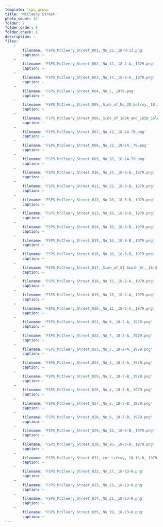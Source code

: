 ```yaml
---
template: fsps_group
title: 'McCleery Street'
photo_count: 35
folder: 7
folder_order: 9
folder_check: 1
description: ~
files:
    -
        filename: 'FSPS_McCleery_Street_001,_No_25,_18-H-13.png'
        caption: ~
    -
        filename: 'FSPS_McCleery_Street_002,_No_17,_18-2-A,_1979.png'
        caption: ~
    -
        filename: 'FSPS_McCleery_Street_003,_No_17,_18-2-A,_1979.png'
        caption: ~
    -
        filename: 'FSPS_McCleery_Street_004,_No_5,_1979.png'
        caption: ~
    -
        filename: 'FSPS_McCleery_Street_005,_Side_of_No_20_Lefroy,_18-14-79.png'
        caption: ~
    -
        filename: 'FSPS_McCleery_Street_006,_Side_of_163A_and_165B_Solomon_St,_18-14-79.png'
        caption: ~
    -
        filename: 'FSPS_McCleery_Street_007,_No_42,_18-14-79.png'
        caption: ~
    -
        filename: 'FSPS_McCleery_Street_008,_No_32,_18-14,_79.png'
        caption: ~
    -
        filename: 'FSPS_McCleery_Street_009,_No_28,_18-14-79.png'
        caption: ~
    -
        filename: 'FSPS_McCleery_Street_010,_No_24,_18-3-B,_1979.png'
        caption: ~
    -
        filename: 'FSPS_McCleery_Street_011,_No_22,_18-3-B,_1979.png'
        caption: ~
    -
        filename: 'FSPS_McCleery_Street_012,_No_20,_18-3-B,_1979.png'
        caption: ~
    -
        filename: 'FSPS_McCleery_Street_013,_No_18,_18-3-B,_1979.png'
        caption: ~
    -
        filename: 'FSPS_McCleery_Street_014,_No_16,_18-3-B,_1979.png'
        caption: ~
    -
        filename: 'FSPS_McCleery_Street_015,_No_14,_18-3-B,_1979.png'
        caption: ~
    -
        filename: 'FSPS_McCleery_Street_016,_No_10,_18-3-B,_1979.png'
        caption: ~
    -
        filename: 'FSPS_McCleery_Street_017,_Side_of_81_South_St,_18-3-B,_1979.png'
        caption: ~
    -
        filename: 'FSPS_McCleery_Street_018,_No_15,_18-2-A,_1979.png'
        caption: ~
    -
        filename: 'FSPS_McCleery_Street_019,_No_13,_18-2-A,_1979.png'
        caption: ~
    -
        filename: 'FSPS_McCleery_Street_020,_No_11,_18-2-A,_1979.png'
        caption: ~
    -
        filename: 'FSPS_McCleery_Street_021,_No_9,_18-2-A,_1979.png'
        caption: ~
    -
        filename: 'FSPS_McCleery_Street_022,_No_7,_18-2-A,_1979.png'
        caption: ~
    -
        filename: 'FSPS_McCleery_Street_023,_No_3,_18-2-A,_1979.png'
        caption: ~
    -
        filename: 'FSPS_McCleery_Street_024,_No_1,_18-2-A,_1979.png'
        caption: ~
    -
        filename: 'FSPS_McCleery_Street_025,_No_2,_18-3-B,_1979.png'
        caption: ~
    -
        filename: 'FSPS_McCleery_Street_026,_No_4,_18-3-B,_1979.png'
        caption: ~
    -
        filename: 'FSPS_McCleery_Street_027,_No_6,_18-3-B,_1979.png'
        caption: ~
    -
        filename: 'FSPS_McCleery_Street_028,_No_8,_18-3-B,_1979.png'
        caption: ~
    -
        filename: 'FSPS_McCleery_Street_029,_No_12,_18-3-B,_1979.png'
        caption: ~
    -
        filename: 'FSPS_McCleery_Street_030,_No_26,_18-3-B,_1979.png'
        caption: ~
    -
        filename: 'FSPS_McCleery_Street_031,_cnr_Lefroy,_18-13-H,_1979.png'
        caption: ~
    -
        filename: 'FSPS_McCleery_Street_032,_No_27,_18-13-H.png'
        caption: ~
    -
        filename: 'FSPS_McCleery_Street_033,_No_23,_18-13-H.png'
        caption: ~
    -
        filename: 'FSPS_McCleery_Street_034,_No_21,_18-13-H.png'
        caption: ~
    -
        filename: 'FSPS_McCleery_Street_035,_No_19,_18-13-H.png'
        caption: ~
---
```


